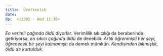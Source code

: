```yaml
---
title:  Üretkenlik
date: 
dp:  <12302 - Wed 12:38>
---
```



_En verimli çağında öldü_ diyorlar. Verimlilik sıkıcılığı da
beraberinde getiriyorsa, _en sıkıcı çağında öldü_ de denebilir. _Artık
öğrenmişti her şeyi, öğrenecek bir şeyi kalmamıştı_ da demek
mümkün. _Kendisinden bıkmıştık, öldü de kurtulduk._
